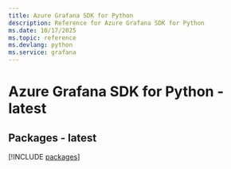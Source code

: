 ```yaml
---
title: Azure Grafana SDK for Python
description: Reference for Azure Grafana SDK for Python
ms.date: 10/17/2025
ms.topic: reference
ms.devlang: python
ms.service: grafana
---
```

# Azure Grafana SDK for Python - latest
## Packages - latest
[!INCLUDE [packages](grafana-index.md)]